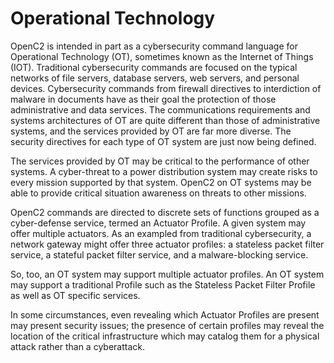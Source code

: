 # Operational Technology

OpenC2 is intended in part as a cybersecurity command language for Operational Technology (OT), sometimes known as the Internet of Things (IOT). Traditional cybersecurity commands are focused on the typical networks of file servers, database servers, web servers, and personal devices. Cybersecurity commands from firewall directives to interdiction of malware in documents have as their goal the protection of those administrative and data services. The communications requirements and systems architectures of OT are quite different than those of administrative systems, and the services provided by OT are far more diverse. The security directives for each type of OT system are just now being defined.

The services provided by OT may be critical to the performance of other systems. A cyber-threat to a power distribution system may create risks to every mission supported by that system. OpenC2 on OT systems may be able to provide critical situation awareness on threats to other missions.

OpenC2 commands are directed to discrete sets of functions grouped as a cyber-defense service, termed an Actuator Profile. A given system may offer multiple actuators. As an exampled from traditional cybersecurity, a network gateway might offer three actuator profiles: a stateless packet filter service, a stateful packet filter service, and a malware-blocking service.

So, too, an OT system may support multiple actuator profiles. An OT system may support a traditional Profile such as the Stateless Packet Filter Profile as well as OT specific services. 

In some circumstances, even revealing which Actuator Profiles are present may present security issues; the presence of certain profiles may reveal the location of the critical infrastructure which may catalog them for a physical attack rather than a cyberattack.
